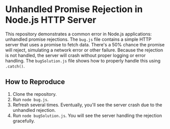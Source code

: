 # Unhandled Promise Rejection in Node.js HTTP Server

This repository demonstrates a common error in Node.js applications: unhandled promise rejections.  The `bug.js` file contains a simple HTTP server that uses a promise to fetch data.  There's a 50% chance the promise will reject, simulating a network error or other failure.  Because the rejection is not handled, the server will crash without proper logging or error handling.  The `bugSolution.js` file shows how to properly handle this using `.catch()`.

## How to Reproduce

1. Clone the repository.
2. Run `node bug.js`.
3. Refresh several times.  Eventually, you'll see the server crash due to the unhandled rejection.
4. Run `node bugSolution.js`. You will see the server handling the rejection gracefully.